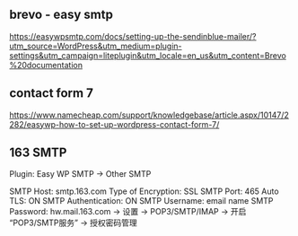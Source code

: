 ## brevo - easy smtp 

https://easywpsmtp.com/docs/setting-up-the-sendinblue-mailer/?utm_source=WordPress&utm_medium=plugin-settings&utm_campaign=liteplugin&utm_locale=en_us&utm_content=Brevo%20documentation

## contact form 7
https://www.namecheap.com/support/knowledgebase/article.aspx/10147/2282/easywp-how-to-set-up-wordpress-contact-form-7/


## 163 SMTP

Plugin: Easy WP SMTP -> Other SMTP

SMTP Host: smtp.163.com
Type of Encryption: SSL
SMTP Port: 465
Auto TLS: ON
SMTP Authentication: ON
SMTP Username: email name
SMTP Password: hw.mail.163.com -> 设置 -> POP3/SMTP/IMAP -> 开启 “POP3/SMTP服务” -> 授权密码管理

